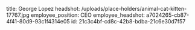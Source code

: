 title: George Lopez
headshot: /uploads/place-holders/animal-cat-kitten-17767.jpg
employee_position: CEO
employee_headshot: a7024265-cb87-4f41-80d9-93c1f4314e05
id: 21c3c4bf-cd8c-42b8-bdba-21c6e30d7f57
